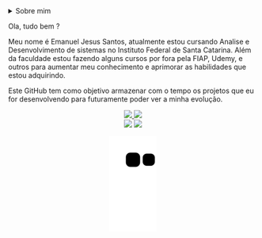  <details>
 <summary>Sobre mim
  
 Ola, tudo bem ?

 Meu nome é Emanuel Jesus Santos, atualmente estou cursando Analise e Desenvolvimento de sistemas no Instituto Federal de Santa Catarina.
 Além da faculdade estou fazendo alguns cursos por fora pela FIAP, Udemy, e outros para aumentar meu conhecimento e aprimorar as habilidades que estou adquirindo.

 Este GitHub tem como objetivo armazenar com o tempo os projetos que eu for desenvolvendo para futuramente poder ver a minha evolução.

<div align="center">
  <a href="https://github.com/Emanuel3k">
  <img height="180em" src="https://github-readme-stats.vercel.app/api?username=Emanuel3k&show_icons=true&theme=midnight-purple&include_all_commits=true&count_private=true"/> 
  <img height="180em" src="https://github-readme-stats.vercel.app/api/top-langs/?username=Emanuel3k&layout=compact&langs_count=7&theme=midnight-purple"/>
</div>  
<div align="center"> 
  <a href="https://www.instagram.com/_Emanuel3k/" target="_blank"><img src="https://img.shields.io/badge/-Instagram-%23E4405F?style=for-the-badge&logo=instagram&logoColor=white" target="_blank"></a> 
  <a href="https://www.linkedin.com/in/Emanuel3k/" target="_blank"><img src="https://img.shields.io/badge/-LinkedIn-%230077B5?style=for-the-badge&logo=linkedin&logoColor=white" target="_blank"></a>
 
  ![Snake animation](https://github.com/Emanuel3k/Emanuel3k/blob/output/github-contribution-grid-snake.svg)
 
</div>
